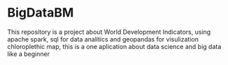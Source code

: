 # BigDataBM
This repository is a project about World Development Indicators, using apache spark, sql for data analitics and geopandas for visulization chloroplethic map, this is a one aplication about data science and big data like a beginner
